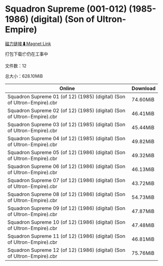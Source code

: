 # Squadron Supreme (001-012) (1985-1986) (digital) (Son of Ultron-Empire)

[磁力链接⬇Magnet Link](magnet:?xt=urn:btih:06b3d91818560eab17cf754a7e39ac638f27fffd&dn=Squadron%20Supreme%20%28001-012%29%20%281985-1986%29%20%28digital%29%20%28Son%20of%20Ultron-Empire%29)

打包下载📦仍在工事中

文件数：12

总大小：628.10MiB

Online | Download
--- | ---
Squadron Supreme 01 (of 12) (1985) (digital) (Son of Ultron-Empire).cbr | 74.60MiB
Squadron Supreme 02 (of 12) (1985) (digital) (Son of Ultron-Empire).cbr | 46.41MiB
Squadron Supreme 03 (of 12) (1985) (digital) (Son of Ultron-Empire).cbr | 45.44MiB
Squadron Supreme 04 (of 12) (1985) (digital) (Son of Ultron-Empire).cbr | 49.82MiB
Squadron Supreme 05 (of 12) (1986) (digital) (Son of Ultron-Empire).cbr | 49.32MiB
Squadron Supreme 06 (of 12) (1986) (digital) (Son of Ultron-Empire).cbr | 46.13MiB
Squadron Supreme 07 (of 12) (1986) (digital) (Son of Ultron-Empire).cbr | 43.72MiB
Squadron Supreme 08 (of 12) (1986) (digital) (Son of Ultron-Empire).cbr | 54.73MiB
Squadron Supreme 09 (of 12) (1986) (digital) (Son of Ultron-Empire).cbr | 47.87MiB
Squadron Supreme 10 (of 12) (1986) (digital) (Son of Ultron-Empire).cbr | 47.48MiB
Squadron Supreme 11 (of 12) (1986) (digital) (Son of Ultron-Empire).cbr | 46.81MiB
Squadron Supreme 12 (of 12) (1986) (digital) (Son of Ultron-Empire).cbr | 75.76MiB